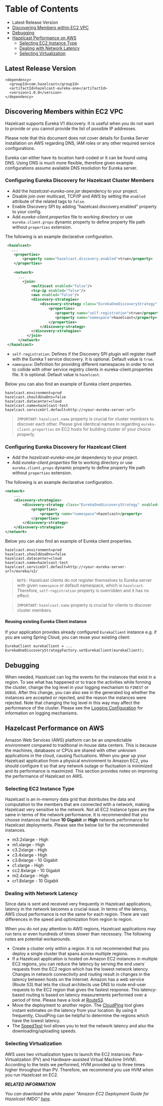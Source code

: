 # Table of Contents
  
  * Latest Release Version
  * [Discovering Members within EC2 VPC](#discovering-members-within-ec2-vpc)
  * [Debugging](#debugging)
  * [Hazelcast Performance on AWS](#hazelcast-performance-on-aws)
    * [Selecting EC2 Instance Type](#selecting-ec2-instance-type)
    * [Dealing with Network Latency](#dealing-with-network-latency)
    * [Selecting Virtualization](#selecting-virtualization)

## Latest Release Version
```$xml
<dependency>
  <groupId>com.hazelcast</groupId>
  <artifactId>hazelcast-eureka-one</artifactId>
  <version>1.0.0</version>
</dependency>
```

## Discovering Members within EC2 VPC

Hazelcast supports Eureka V1 discovery. It is useful when you do not want to provide or you cannot provide the list of 
possible IP addresses.

Please note that this document does not cover details for Eureka Server installation on AWS regarding DNS, IAM roles or 
any other required service configurations.

Eureka can either have its location hard-coded or it can be found using DNS. Using DNS is much more flexible, therefore 
given example configurations assume available DNS resolution for Eureka server.

### Configuring Eureka Discovery for Hazelcast Cluster Members

- Add the *hazelcast-eureka-one.jar* dependency to your project. 
- Disable join over multicast, TCP/IP and AWS by setting the `enabled` attribute of the related tags to `false`.
- Enable Discovery SPI by adding "hazelcast.discovery.enabled" property to your config.
- Add *eureka-client.properties* file to working directory or use `eureka.client.props` dynamic property to define 
property file path without `properties` extension.

The following is an example declarative configuration.

```xml
 <hazelcast>
   ...
    <properties>
        <property name="hazelcast.discovery.enabled">true</property>
    </properties>
   
    <network>
      ...
        <join>
            <multicast enabled="false"/>
            <tcp-ip enabled="false"/>
            <aws enabled="false"/>
            <discovery-strategies>
                <discovery-strategy class="EurekaOneDiscoveryStrategy" enabled="true">
                    <properties>
                       <property name="self-registration">true</property>
                       <property name="namespace">hazelcast</property>
                    </properties>
                </discovery-strategy>
            </discovery-strategies>
          </join>
      </network>
 </hazelcast>
```
* `self-registration`: Defines if the Discovery SPI plugin will register itself with the Eureka 1 service discovery. 
It is optional. Default value is `true`.
* `namespace`: Definition for providing different namespaces in order to not to collide with other service registry clients 
in eureka-client.properties file. It is optional. Default value is `hazelcast`.

Below you can also find an example of Eureka client properties. 

```$properties
hazelcast.environment=prod
hazelcast.shouldUseDns=false
hazelcast.datacenter=cloud
hazelcast.name=hazelcast-test
hazelcast.serviceUrl.default=http://<your-eureka-server-url>
```

> `IMPORTANT`: `hazelcast.name` property is crucial for cluster members to discover each other. Please give 
identical names in regarding `eureka-client.properties` on EC2 hosts for building cluster of your choice properly.

### Configuring Eureka Discovery for Hazelcast Client

- Add the *hazelcast-eureka-one.jar* dependency to your project. 
- Add *eureka-client.properties* file to working directory or use `eureka.client.props` dynamic property to define 
property file path without `properties` extension.

The following is an example declarative configuration.

```xml
<network>
    ...
    <discovery-strategies>
        <discovery-strategy class="EurekaOneDiscoveryStrategy" enabled="true">
            <properties>
                <property name="namespace">hazelcast</property>
            </properties>
        </discovery-strategy>
    </discovery-strategies>
</network>
```

Below you can also find an example of Eureka client properties.
```$properties
hazelcast.environment=prod
hazelcast.shouldUseDns=false
hazelcast.datacenter=cloud
hazelcast.name=hazelcast-test
hazelcast.serviceUrl.default=http://<your-eureka-server-url>/eureka/v2/
```

> `NOTE:` Hazelcast clients do not register themselves to Eureka server with given `namespace` or default namespace, 
which is `hazelcast`. Therefore, `self-registration` property is overridden and it has no effect.

> `IMPORTANT`: `hazelcast.name` property is crucial for clients to discover cluster members.

#### Reusing existing Eureka Client instance
If your application provides already configured `EurekaClient` instance e.g. if you are using Spring Cloud, you can reuse your existing client:

```
EurekaClient eurekaClient = ...
EurekaOneDiscoveryStrategyFactory.setEurekaClient(eurekaClient);
```
 
## Debugging

When needed, Hazelcast can log the events for the instances that exist in a region. To see what has happened or to 
trace the activities while forming the cluster, change the log level in your logging mechanism to `FINEST` or `DEBUG`. 
After this change, you can also see in the generated log whether the instances are accepted or rejected, and the reason 
the instances were rejected. Note that changing the log level in this way may affect the performance of the cluster. 
Please see the <a href="http://docs.hazelcast.org/docs/latest-dev/manual/html-single/index.html#logging-configuration" target="_blank">Logging Configuration</a> 
for information on logging mechanisms.

## Hazelcast Performance on AWS

Amazon Web Services (AWS) platform can be an unpredictable environment compared to traditional in-house data centers. 
This is because the machines, databases or CPUs are shared with other unknown applications in the cloud, causing fluctuations. 
When you gear up your Hazelcast application from a physical environment to Amazon EC2, you should configure it so that 
any network outage or fluctuation is minimized and its performance is maximized. This section provides notes on improving 
the performance of Hazelcast on AWS.

### Selecting EC2 Instance Type

Hazelcast is an in-memory data grid that distributes the data and computation to the members that are connected with 
a network, making Hazelcast very sensitive to the network. Not all EC2 Instance types are the same in terms of the 
network performance. It is recommended that you choose instances that have **10 Gigabit** or **High** network 
performance for Hazelcast deployments. Please see the below list for the recommended instances.

* m3.2xlarge - High
* m1.xlarge - High
* c3.2xlarge - High
* c3.4xlarge - High
* c3.8xlarge - 10 Gigabit
* c1.xlarge - High
* cc2.8xlarge - 10 Gigabit
* m2.4xlarge - High
* cr1.8xlarge - 10 Gigabit

### Dealing with Network Latency

Since data is sent and received very frequently in Hazelcast applications, latency in the network becomes a crucial issue. 
In terms of the latency, AWS cloud performance is not the same for each region. There are vast differences in the speed 
and optimization from region to region.

When you do not pay attention to AWS regions, Hazelcast applications may run tens or even hundreds of times slower 
than necessary. The following notes are potential workarounds.

- Create a cluster only within a region. It is not recommended that you deploy a single cluster that spans across 
multiple regions.
- If a Hazelcast application is hosted on Amazon EC2 instances in multiple EC2 regions, you can reduce the latency by 
serving the end users` requests from the EC2 region which has the lowest network latency. Changes in network connectivity 
and routing result in changes in the latency between hosts on the Internet. Amazon has a web service (Route 53) that 
lets the cloud architects use DNS to route end-user requests to the EC2 region that gives the fastest response. This 
latency-based routing is based on latency measurements performed over a period of time. Please have a look at 
<a href="http://docs.aws.amazon.com/Route53/latest/DeveloperGuide/HowDoesRoute53Work.html" target="_blank">Route53</a>.
- Move the deployment to another region. The <a href="http://www.cloudping.info/" target="_blank">CloudPing</a> tool 
gives instant estimates on the latency from your location. By using it frequently, CloudPing can be helpful to determine 
the regions which have the lowest latency.
- The <a href="http://cloudharmony.com/speedtest" target="_blank">SpeedTest</a> tool allows you to test the network 
latency and also the downloading/uploading speeds.

### Selecting Virtualization

AWS uses two virtualization types to launch the EC2 instances: Para-Virtualization (PV) and Hardware-assisted Virtual
Machine (HVM). According to the tests we performed, HVM provided up to three times higher throughput than PV. Therefore, 
we recommend you use HVM when you run Hazelcast on EC2.

***RELATED INFORMATION***

*You can download the white paper "Amazon EC2 Deployment Guide for Hazelcast IMDG" <a href="https://hazelcast.com/resources/amazon-ec2-deployment-guide/" target="_blank">here</a>.*
